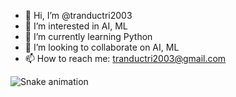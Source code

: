 - 👋 Hi, I’m @tranductri2003
- 👀 I’m interested in AI, ML
- 🌱 I’m currently learning Python
- 💞️ I’m looking to collaborate on AI, ML
- 📫 How to reach me: tranductri2003@gmail.com

![Snake animation](https://github.com/tranductri2003/tranductri2003/output/github-contribution-grid-snake.svg)
<!---
tranductri2003/tranductri2003 is a ✨ special ✨ repository because its `README.md` (this file) appears on your GitHub profile.
You can click the Preview link to take a look at your changes.
--->
